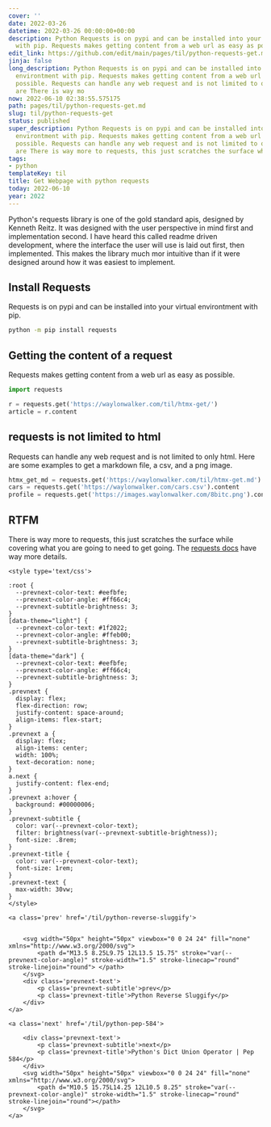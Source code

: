 ```yaml
---
cover: ''
date: 2022-03-26
datetime: 2022-03-26 00:00:00+00:00
description: Python Requests is on pypi and can be installed into your virtual environtment
  with pip. Requests makes getting content from a web url as easy as possible. Requ
edit_link: https://github.com/edit/main/pages/til/python-requests-get.md
jinja: false
long_description: Python Requests is on pypi and can be installed into your virtual
  environtment with pip. Requests makes getting content from a web url as easy as
  possible. Requests can handle any web request and is not limited to only html.  Here
  are There is way mo
now: 2022-06-10 02:38:55.575175
path: pages/til/python-requests-get.md
slug: til/python-requests-get
status: published
super_description: Python Requests is on pypi and can be installed into your virtual
  environtment with pip. Requests makes getting content from a web url as easy as
  possible. Requests can handle any web request and is not limited to only html.  Here
  are There is way more to requests, this just scratches the surface while covering
tags:
- python
templateKey: til
title: Get Webpage with python requests
today: 2022-06-10
year: 2022
---
```


Python's requests library is one of the gold standard apis, designed by Kenneth
Reitz.  It was designed with the user perspective in mind first and
implementation second. I have heard this called readme driven development,
where the interface the user will use is laid out first, then implemented.
This makes the library much mor intuitive than if it were designed around how
it was easiest to implement.

## Install Requests

Requests is on pypi and can be installed into your virtual environtment with pip.

```bash
python -m pip install requests
```

## Getting the content of a request

Requests makes getting content from a web url as easy as possible.

```python
import requests

r = requests.get('https://waylonwalker.com/til/htmx-get/')
article = r.content
```

## requests is not limited to html

Requests can handle any web request and is not limited to only html.  Here are
some examples to get a markdown file, a csv, and a png image.

```python
htmx_get_md = requests.get('https://waylonwalker.com/til/htmx-get.md').content
cars = requests.get('https://waylonwalker.com/cars.csv').content
profile = requests.get('https://images.waylonwalker.com/8bitc.png').content
```

## RTFM

There is way more to requests, this just scratches the surface while covering
what you are going to need to get going. The
[requests docs](https://docs.python-requests.org/en/latest/) have way more details.
<div class='prevnext'>

    <style type='text/css'>

    :root {
      --prevnext-color-text: #eefbfe;
      --prevnext-color-angle: #ff66c4;
      --prevnext-subtitle-brightness: 3;
    }
    [data-theme="light"] {
      --prevnext-color-text: #1f2022;
      --prevnext-color-angle: #ffeb00;
      --prevnext-subtitle-brightness: 3;
    }
    [data-theme="dark"] {
      --prevnext-color-text: #eefbfe;
      --prevnext-color-angle: #ff66c4;
      --prevnext-subtitle-brightness: 3;
    }
    .prevnext {
      display: flex;
      flex-direction: row;
      justify-content: space-around;
      align-items: flex-start;
    }
    .prevnext a {
      display: flex;
      align-items: center;
      width: 100%;
      text-decoration: none;
    }
    a.next {
      justify-content: flex-end;
    }
    .prevnext a:hover {
      background: #00000006;
    }
    .prevnext-subtitle {
      color: var(--prevnext-color-text);
      filter: brightness(var(--prevnext-subtitle-brightness));
      font-size: .8rem;
    }
    .prevnext-title {
      color: var(--prevnext-color-text);
      font-size: 1rem;
    }
    .prevnext-text {
      max-width: 30vw;
    }
    </style>
    
    <a class='prev' href='/til/python-reverse-sluggify'>
    

        <svg width="50px" height="50px" viewbox="0 0 24 24" fill="none" xmlns="http://www.w3.org/2000/svg">
            <path d="M13.5 8.25L9.75 12L13.5 15.75" stroke="var(--prevnext-color-angle)" stroke-width="1.5" stroke-linecap="round" stroke-linejoin="round"> </path>
        </svg>
        <div class='prevnext-text'>
            <p class='prevnext-subtitle'>prev</p>
            <p class='prevnext-title'>Python Reverse Sluggify</p>
        </div>
    </a>
    
    <a class='next' href='/til/python-pep-584'>
    
        <div class='prevnext-text'>
            <p class='prevnext-subtitle'>next</p>
            <p class='prevnext-title'>Python's Dict Union Operator | Pep 584</p>
        </div>
        <svg width="50px" height="50px" viewbox="0 0 24 24" fill="none" xmlns="http://www.w3.org/2000/svg">
            <path d="M10.5 15.75L14.25 12L10.5 8.25" stroke="var(--prevnext-color-angle)" stroke-width="1.5" stroke-linecap="round" stroke-linejoin="round"></path>
        </svg>
    </a>
  </div>